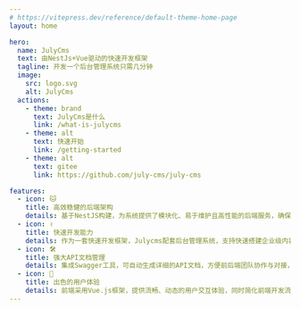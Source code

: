 ```yaml
---
# https://vitepress.dev/reference/default-theme-home-page
layout: home

hero:
  name: JulyCms
  text: 由NestJs+Vue驱动的快速开发框架
  tagline: 开发一个后台管理系统只需几分钟
  image:
    src: logo.svg
    alt: JulyCms
  actions:
    - theme: brand
      text: JulyCms是什么
      link: /what-is-julycms
    - theme: alt
      text: 快速开始
      link: /getting-started
    - theme: alt
      text: gitee
      link: https://github.com/july-cms/july-cms

features:
  - icon: 🐱
    title: 高效稳健的后端架构
    details: 基于NestJS构建，为系统提供了模块化、易于维护且高性能的后端服务，确保了系统的稳定性和响应速度。
  - icon: ✌️
    title: 快速开发能力
    details: 作为一套快速开发框架，Julycms配套后台管理系统，支持快速搭建企业级内容管理系统，大大缩短项目开发周期。
  - icon: 🛠️
    title: 强大API文档管理
    details: 集成Swagger工具，可自动生成详细的API文档，方便前后端团队协作与对接，提高开发效率，并有利于后期维护升级。
  - icon: 🚀
    title: 出色的用户体验
    details: 前端采用Vue.js框架，提供流畅、动态的用户交互体验，同时简化前端开发流程，使页面加载更快，操作更便捷。
---
```


